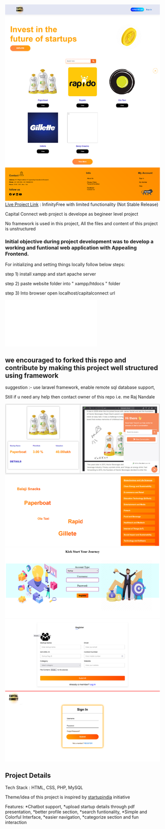 ![Home Page](/screenshots/home.png)
[Live Project Link](http://capitalconnect.rf.gd) : InfinityFree with limited functionality (Not Stable Release)

Capital Connect web project is develope as begineer level project

No framework is used in this project, All the files and content of this project is unstructured

### Initial objective during project development was to develop a working and funtional web application with Appealing Frontend.

For initializing and setting things locally follow below steps:

step 1) install xampp and start apache server

step 2) paste website folder into " xampp/htdocs " folder

step 3) Into browser open localhost/capitalconnect url

![Alternate Setup With Xampp: Setup own local mysql database](/database_file/setup.txt)

## we encouraged to forked this repo and contribute by making this project well structured using framework
suggestion :- use laravel framework, enable remote sql database support,

Still if u need any help then contact owner of this repo i.e. me Raj Nandale

![Showcase page](/screenshots/showcase.png)
![Explore page](/screenshots/explore.png)
![Usertype page](/screenshots/usertype.png)
![Register page](/screenshots/register.png)
![Login page](/screenshots/login.png)


## Project Details

Tech Stack : HTML, CSS, PHP, MySQL

Theme/idea of this project is inspired by [startupindia](https://startupindia.gov.in) initiative

Features: *Chatbot support, *upload startup details through pdf presentation, *better profile section, *search funtionality, *Simple and Colorful Interface, *easier navigation, *categorize section and fun interaction

